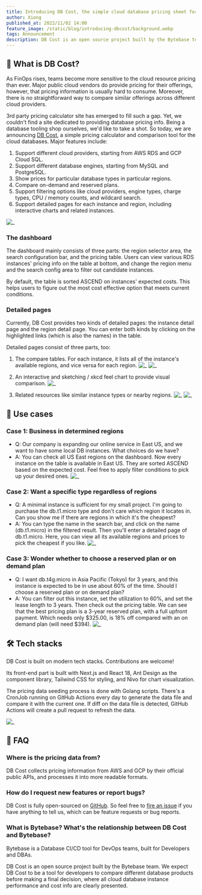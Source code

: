 ```yaml
---
title: Introducing DB Cost, the simple cloud database pricing sheet for AWS RDS and Google Cloud SQL instance
author: Xiong
published_at: 2022/11/02 14:00
feature_image: /static/blog/introducing-dbcost/background.webp
tags: Announcement
description: DB Cost is an open source project built by the Bytebase team. We expect it to be a tool for developers to compare different database products before making a final decision, where all cloud database instance performance and cost info are clearly presented.
---
```


## 💸 What is DB Cost?

As FinOps rises, teams become more sensitive to the cloud resource pricing than ever. Major public cloud vendors do provide pricing for their offerings, however, that pricing information is usually hard to consume. Moreover, there is no straightforward way to compare similar offerings across different cloud providers.

3rd party pricing calculator site has emerged to fill such a gap. Yet, we couldn't find a site dedicated to providing database pricing info. Being a database tooling shop ourselves, we'd like to take a shot. So today, we are announcing [DB Cost](https://dbcost.com), a simple pricing calculator and comparison tool for the cloud databases. Major features include:

1. Support different cloud providers, starting from AWS RDS and GCP Cloud SQL.
2. Support different database engines, starting from MySQL and PostgreSQL.
3. Show prices for particular database types in particular regions.
4. Compare on-demand and reserved plans.
5. Support filtering options like cloud providers, engine types, charge types, CPU / memory counts, and wildcard search.
6. Support detailed pages for each instance and region, including interactive charts and related instances.

![_](/static/blog/introducing-dbcost/site-shot.webp)

### The dashboard

The dashboard mainly consists of three parts: the region selector area, the search configuration bar, and the pricing table. Users can view various RDS instances' pricing info on the table at bottom, and change the region menu and the search config area to filter out candidate instances.

By default, the table is sorted ASCEND on instances' expected costs. This helps users to figure out the most cost effective option that meets current conditions.

### Detailed pages

Currently, DB Cost provides two kinds of detailed pages: the instance detail page and the region detail page. You can enter both kinds by clicking on the highlighted links (which is also the names) in the table.

Detailed pages consist of three parts, too:

1. The compare tables. For each instance, it lists all of the instance's available regions, and vice versa for each region.
   ![_](/static/blog/introducing-dbcost/db.t4g.micro.webp)
   ![_](/static/blog/introducing-dbcost/africa-cape-town.webp)

2. An interactive and sketching / xkcd feel chart to provide visual comparison.
   ![_](/static/blog/introducing-dbcost/chart.webp)

3. Related resources like similar instance types or nearby regions.
   ![_](/static/blog/introducing-dbcost/related-instances.webp)
   ![_](/static/blog/introducing-dbcost/related-regions.webp)

## 🧐 Use cases

### Case 1: Business in determined regions

- Q: Our company is expanding our online service in East US, and we want to have some local DB instances. What choices do we have?
- A: You can check all US East regions on the dashboard. Now every instance on the table is available in East US. They are sorted ASCEND based on the expected cost. Feel free to apply filter conditions to pick up your desired ones.
  ![_](/static/blog/introducing-dbcost/us-east.webp)

### Case 2: Want a specific type regardless of regions

- Q: A minimal instance is sufficient for my small project. I'm going to purchase the db.t1.micro type and don't care which region it locates in. Can you show me if there are regions in which it's the cheapest?
- A: You can type the name in the search bar, and click on the name (db.t1.micro) in the filtered result. Then you'll enter a detailed page of db.t1.micro. Here, you can view all its available regions and prices to pick the cheapest if you like.
  ![_](/static/blog/introducing-dbcost/db.t1.micro.webp)

### Case 3: Wonder whether to choose a reserved plan or on demand plan

- Q: I want db.t4g.micro in Asia Pacific (Tokyo) for 3 years, and this instance is expected to be in use about 60% of the time. Should I choose a reserved plan or on demand plan?
- A: You can filter out this instance, set the utilization to 60%, and set the lease length to 3 years. Then check out the pricing table.
  We can see that the best pricing plan is a 3-year reserved plan, with a full upfront payment. Which needs only $325.00, is 18% off compared with an on demand plan (will need $394).
  ![_](/static/blog/introducing-dbcost/on-demand-vs-reserved.webp)

## 🛠 Tech stacks

DB Cost is built on modern tech stacks. Contributions are welcome!

Its front-end part is built with Next.js and React 18, Ant Design as the component library, Tailwind CSS for styling, and Nivo for chart visualization.

The pricing data seeding process is done with Golang scripts. There's a CronJob running on GitHub Actions every day to generate the data file and compare it with the current one. If diff on the data file is detected, GitHub Actions will create a pull request to refresh the data.

![_](/static/blog/introducing-dbcost/tech-stack.webp)

## 💬 FAQ

### Where is the pricing data from?

DB Cost collects pricing information from AWS and GCP by their official public APIs, and processes it into more readable formats.

### How do I request new features or report bugs?

DB Cost is fully open-sourced on [GitHub](https://github.com/bytebase/dbcost/tree/main). So feel free to [fire an issue](https://github.com/bytebase/dbcost/issues/new) if you have anything to tell us, which can be feature requests or bug reports.

### What is Bytebase? What's the relationship between DB Cost and Bytebase?

Bytebase is a Database CI/CD tool for DevOps teams, built for Developers and DBAs.

DB Cost is an open source project built by the Bytebase team. We expect DB Cost to be a tool for developers to compare different database products before making a final decision, where all cloud database instance performance and cost info are clearly presented.
